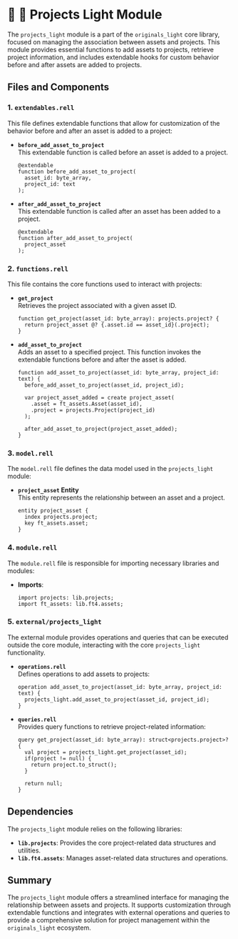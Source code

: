 # 📁 📁 Projects Light Module

The `projects_light` module is a part of the `originals_light` core library, focused on managing the association between assets and projects. This module provides essential functions to add assets to projects, retrieve project information, and includes extendable hooks for custom behavior before and after assets are added to projects.

## Files and Components

### 1. **`extendables.rell`**
   This file defines extendable functions that allow for customization of the behavior before and after an asset is added to a project:

   - **`before_add_asset_to_project`**  
     This extendable function is called before an asset is added to a project.
     ```plaintext
     @extendable
     function before_add_asset_to_project(
       asset_id: byte_array,
       project_id: text
     );
     ```
   - **`after_add_asset_to_project`**  
     This extendable function is called after an asset has been added to a project.
     ```plaintext
     @extendable
     function after_add_asset_to_project(
       project_asset
     );
     ```

### 2. **`functions.rell`**
   This file contains the core functions used to interact with projects:

   - **`get_project`**  
     Retrieves the project associated with a given asset ID.
     ```plaintext
     function get_project(asset_id: byte_array): projects.project? {
       return project_asset @? {.asset.id == asset_id}(.project);
     }
     ```

   - **`add_asset_to_project`**  
     Adds an asset to a specified project. This function invokes the extendable functions before and after the asset is added.
     ```plaintext
     function add_asset_to_project(asset_id: byte_array, project_id: text) {
       before_add_asset_to_project(asset_id, project_id);
       
       var project_asset_added = create project_asset(
         .asset = ft_assets.Asset(asset_id),
         .project = projects.Project(project_id)
       );

       after_add_asset_to_project(project_asset_added);
     }
     ```

### 3. **`model.rell`**
   The `model.rell` file defines the data model used in the `projects_light` module:

   - **`project_asset` Entity**  
     This entity represents the relationship between an asset and a project.
     ```plaintext
     entity project_asset {
       index projects.project;
       key ft_assets.asset;
     }
     ```

### 4. **`module.rell`**
   The `module.rell` file is responsible for importing necessary libraries and modules:

   - **Imports**:
     ```plaintext
     import projects: lib.projects;
     import ft_assets: lib.ft4.assets;
     ```

### 5. **`external/projects_light`**
   The external module provides operations and queries that can be executed outside the core module, interacting with the core `projects_light` functionality.

   - **`operations.rell`**  
     Defines operations to add assets to projects:
     ```plaintext
     operation add_asset_to_project(asset_id: byte_array, project_id: text) {
       projects_light.add_asset_to_project(asset_id, project_id);
     }
     ```

   - **`queries.rell`**  
     Provides query functions to retrieve project-related information:
     ```plaintext
     query get_project(asset_id: byte_array): struct<projects.project>? {
       val project = projects_light.get_project(asset_id);
       if(project != null) {
         return project.to_struct();
       }

       return null;
     }
     ```

## Dependencies

The `projects_light` module relies on the following libraries:

- **`lib.projects`**: Provides the core project-related data structures and utilities.
- **`lib.ft4.assets`**: Manages asset-related data structures and operations.

## Summary

The `projects_light` module offers a streamlined interface for managing the relationship between assets and projects. It supports customization through extendable functions and integrates with external operations and queries to provide a comprehensive solution for project management within the `originals_light` ecosystem.
